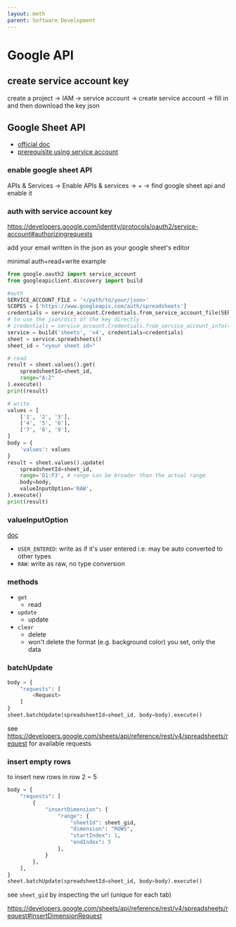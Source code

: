 ```yaml
---
layout: meth
parent: Software Development
---
```


# Google API

## create service account key

create a project -> IAM -> service account -> create service account -> fill in and then download the key json

## Google Sheet API

- [official doc](https://developers.google.com/sheets/api)
- [prerequisite using service account](https://robocorp.com/docs/development-guide/google-sheets/interacting-with-google-sheets)

### enable google sheet API

APIs & Services -> Enable APIs & services -> + -> find google sheet api and enable it

### auth with service account key

<https://developers.google.com/identity/protocols/oauth2/service-account#authorizingrequests>

add your email written in the json as your google sheet's editor

minimal auth+read+write example

```python
from google.oauth2 import service_account
from googleapiclient.discovery import build

#auth
SERVICE_ACCOUNT_FILE = '</path/to/your/json>'
SCOPES = ['https://www.googleapis.com/auth/spreadsheets']
credentials = service_account.Credentials.from_service_account_file(SERVICE_ACCOUNT_FILE, scopes=SCOPES)
# to use the json/dict of the key directly
# credentials = service_account.Credentials.from_service_account_info(<dict of key>, scopes=SCOPES)
service = build('sheets', 'v4', credentials=credentials)
sheet = service.spreadsheets()
sheet_id = "<your sheet id>"

# read
result = sheet.values().get(
    spreadsheetId=sheet_id,
    range="A:Z"
).execute()
print(result)

# write
values = [
    ['1', '2', '3'],
    ['4', '5', '6'],
    ['7', '8', '9'],
]
body = {
    'values': values
}
result = sheet.values().update(
    spreadsheetId=sheet_id, 
    range='D1:F3', # range can be broader than the actual range
    body=body,
    valueInputOption='RAW',
).execute()
print(result)
```

### valueInputOption

[doc](https://developers.google.com/sheets/api/reference/rest/v4/ValueInputOption)

- `USER_ENTERED`: write as if it's user entered i.e. may be auto converted to other types
- `RAW`: write as raw, no type conversion

### methods

- `get`
	- read
- `update`
	- update
- `clear`
	- delete
	- won't delete the format (e.g. background color) you set, only the data

### batchUpdate

```python
body = {
	"requests": [
		<Request>
	]
}
sheet.batchUpdate(spreadsheetId=sheet_id, body=body).execute()
```

see <https://developers.google.com/sheets/api/reference/rest/v4/spreadsheets/request> for available requests

### insert empty rows

to insert new rows in row 2 ~ 5

```python
body = {
	"requests": [
		{
			"insertDimension": {
				"range": {
					"sheetId": sheet_gid,
					"dimension": "ROWS",
					"startIndex": 1,
					"endIndex": 5
				},
			}
		},
	],
}
sheet.batchUpdate(spreadsheetId=sheet_id, body=body).execute()
```

see `sheet_gid` by inspecting the url (unique for each tab)

<https://developers.google.com/sheets/api/reference/rest/v4/spreadsheets/request#InsertDimensionRequest>